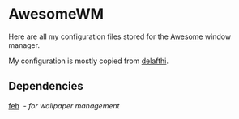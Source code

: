 # AwesomeWM

Here are all my configuration files stored for the [Awesome](https://awesomewm.org/) window manager.

My configuration is mostly copied from [delafthi](https://github.com/delafthi).

## Dependencies

[feh](https://archlinux.org/packages/?q=feh)  *- for wallpaper management*
